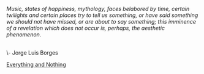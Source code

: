 <i>Music, states of happiness, mythology, faces belabored by time, certain twilights and certain places try to tell us something, or have said something we should not have missed, or are about to say something; this imminence of a revelation which does not occur is, perhaps, the aesthetic phenomenon. 
</i>
 
<br>
\- Jorge Luis Borges

[Everything and Nothing](https://www.goodreads.com/en/book/show/17945)